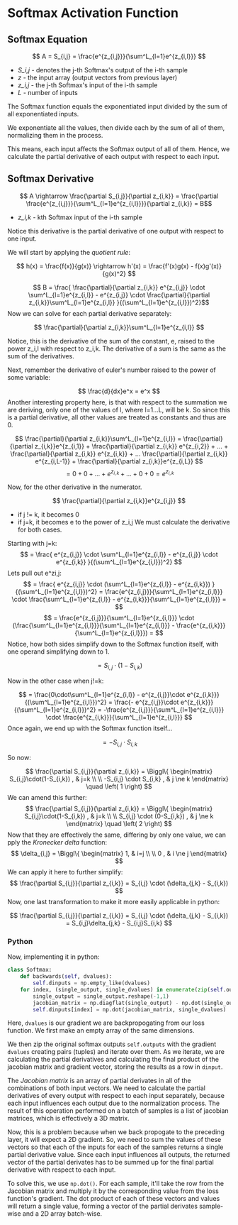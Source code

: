 # Softmax Activation Function
## Softmax Equation

$$ A = S_{i,j} = \frac{e^{z_{i,j}}}{\sum^L_{l=1}e^{z_{i,l}}} $$

 - *S_i,j*  - denotes the j-th Softmax's output of the i-th sample
 - *z* - the input array (output vectors from previous layer)
 - *z_i,j* - the j-th Softmax's input of the i-th sample
 - *L* - number of inputs

The Softmax function equals the exponentiated input divided by the sum of all exponentiated inputs.

We exponentiate all the values, then divide each by the sum of all of them, normalizing them in the process.

This means, each input affects the Softmax output of all of them. Hence, we calculate the partial derivative of each output with respect to each input.

## Softmax Derivative

$$ A \rightarrow \frac{\partial S_{i,j}}{\partial z_{i,k}} = \frac{\partial \frac{e^{z_{i,j}}}{\sum^L_{l=1}e^{z_{i,l}}}}{\partial z_{i,k}} = B$$
 - *z_i,k* - kth Softmax input of the i-th sample

Notice this derivative is the partial derivative of one output with respect to one input.

We will start by applying the *quotient rule*:

$$ h(x) = \frac{f(x)}{g(x)} \rightarrow h'(x) = \frac{f'(x)g(x) - f(x)g'(x)}{g(x)^2} $$

$$ B = \frac{ \frac{\partial}{\partial z_{i,k}} e^{z_{i,j}} \cdot \sum^L_{l=1}e^{z_{i,l}} - e^{z_{i,j}} \cdot \frac{\partial}{\partial z_{i,k}}\sum^L_{l=1}e^{z_{i,l}} }{(\sum^L_{l=1}e^{z_{i,l}})^2}$$
Now we can solve for each partial derivative separately:

$$ \frac{\partial}{\partial z_{i,k}}\sum^L_{l=1}e^{z_{i,l}} $$

Notice, this is the derivative of the sum of the constant, e, raised to the power z_i,l with respect to z_i,k. The derivative of a sum is the same as the sum of the derivatives.

Next, remember the derivative of euler's number raised to the power of some variable:

$$ \frac{d}{dx}e^x = e^x $$
Another interesting property here, is that with respect to the summation we are deriving, only one of the values of l, where l=1...L, will be k. So since this is a partial derivative, all other values are treated as constants and thus are 0.

$$ \frac{\partial}{\partial z_{i,k}}\sum^L_{l=1}e^{z_{i,l}}  = 
\frac{\partial}{\partial z_{i,k}}e^{z_{i,1}} + \frac{\partial}{\partial z_{i,k}} e^{z_{i,2}} + ... + \frac{\partial}{\partial z_{i,k}} e^{z_{i,k}} + ... \frac{\partial}{\partial z_{i,k}} e^{z_{i,L-1}} + \frac{\partial}{\partial z_{i,k}}e^{z_{i,L}} $$
$$ = 0 + 0 + ... + e^{z_{i,k}} + ... + 0 + 0 = e^{z_{i,k}} $$

Now, for the other derivative in the numerator.

$$ \frac{\partial}{\partial z_{i,k}}e^{z_{i,j}} $$
- if j != k, it becomes 0
- if j=k, it becomes e to the power of z_i,j
We must calculate the derivative for both cases.

Starting with j=k:
$$ = \frac{  e^{z_{i,j}} \cdot \sum^L_{l=1}e^{z_{i,l}} - e^{z_{i,j}} \cdot e^{z_{i,k}} }{(\sum^L_{l=1}e^{z_{i,l}})^2} $$
Lets pull out e^zi,j:
$$ = \frac{  e^{z_{i,j}} \cdot (\sum^L_{l=1}e^{z_{i,l}} -  e^{z_{i,k}}) }{(\sum^L_{l=1}e^{z_{i,l}})^2} = \frac{e^{z_{i,j}}}{\sum^L_{l=1}e^{z_{i,l}}} \cdot \frac{\sum^L_{l=1}e^{z_{i,l}} -  e^{z_{i,k}}}{\sum^L_{l=1}e^{z_{i,l}}} = $$
$$ = \frac{e^{z_{i,j}}}{\sum^L_{l=1}e^{z_{i,l}}} \cdot (\frac{\sum^L_{l=1}e^{z_{i,l}}}{\sum^L_{l=1}e^{z_{i,l}}} - \frac{e^{z_{i,k}}}{\sum^L_{l=1}e^{z_{i,l}}}) = $$
Notice, how both sides simplify down to the Softmax function itself, with one operand simplifying down to 1.

$$ = S_{i,j} \cdot (1-S_{i,k}) $$

Now in the other case when j!=k:

$$ = \frac{0\cdot\sum^L_{l=1}e^{z_{i,l}} - e^{z_{i,j}}\cdot e^{z_{i,k}}}{(\sum^L_{l=1}e^{z_{i,l}})^2} = \frac{- e^{z_{i,j}}\cdot e^{z_{i,k}}}{(\sum^L_{l=1}e^{z_{i,l}})^2} = -\frac{e^{z_{i,j}}}{\sum^L_{l=1}e^{z_{i,l}}} \cdot \frac{e^{z_{i,k}}}{\sum^L_{l=1}e^{z_{i,l}}} $$
Once again, we end up with the Softmax function itself...

$$ = -S_{i,j} \cdot S_{i,k} $$

So now:

$$ \frac{\partial S_{i,j}}{\partial z_{i,k}} = 
	\Biggl\{
	\begin{matrix}
		S_{i,j}\cdot(1-S_{i,k}) , & j=k \\ \\
		-S_{i,j} \cdot S_{i,k} , & j \ne k 
	\end{matrix}
\quad \left( 1 \right) $$
We can amend this further: 
$$ \frac{\partial S_{i,j}}{\partial z_{i,k}} = 
	\Biggl\{
	\begin{matrix}
		S_{i,j}\cdot(1-S_{i,k}) , & j=k \\ \\
		S_{i,j} \cdot (0-S_{i,k}) , & j \ne k 
	\end{matrix}
\quad \left( 2 \right) $$
Now that they are effectively the same, differing by only one value, we can pply the *Kronecker delta* function:
$$ \delta_{i,j} =  
\Biggl\{
\begin{matrix}
	1, & i=j \\ \\
	0 , & i \ne j 
\end{matrix}
$$
We can apply it here to further simplify:
$$ \frac{\partial S_{i,j}}{\partial z_{i,k}} = S_{i,j} \cdot (\delta_{j,k} - S_{i,k}) $$
Now, one last transformation to make it more easily applicable in python:

$$
\frac{\partial S_{i,j}}{\partial z_{i,k}} = S_{i,j} \cdot (\delta_{j,k} - S_{i,k}) = S_{i,j}\delta_{j,k} - S_{i,j}S_{i,k}
$$

### Python
Now, implementing it in python:
```Python
class Softmax:
	def backwards(self, dvalues):
		self.dinputs = np.empty_like(dvalues)
	for index, (single_output, single_dvalues) in enumerate(zip(self.output, dvalues)):
		single_output = single_output.reshape(-1,1)
		jacobian_matrix = np.diagflat(single_output) - np.dot(single_output, single_output.T)
		self.dinputs[index] = np.dot(jacobian_matrix, single_dvalues)
```

Here, `dvalues` is our gradient we are backpropogating from our loss function. We first make an empty array of the same dimensions.

We then zip the original softmax outputs `self.outputs` with the gradient `dvalues` creating pairs (tuples) and iterate over them. As we iterate, we are calculating the partial derivatives and calculating the final product of the jacobian matrix and gradient vector, storing the results as a row in `dinput`.

The *Jacobian matrix* is an array of partial derivates in all of the combinations of both input vectors. We need to calculate the partial derivatives of every output with respect to each input separately, because each input influences each output due to the normalization process. The result of this operation performed on a batch of samples is a list of jacobian matrices, which is effectively a 3D matrix.

Now, this is a problem because when we back propogate to the preceding layer, it will expect a 2D gradient. So, we need to sum the values of these vectors so that each of the inputs for each of the samples returns a single partial derivative value. Since each input influences all outputs, the returned vector of the partial derivates has to be summed up for the final partial derivative with respect to each input.

To solve this, we use `np.dot()`. For each sample, it'll take the row from the Jacobian matrix and multiply it by the corresponding value from the loss function's gradient.  The dot product of each of these vectors and values will return a single value, forming a vector of the partial derivates sample-wise and a 2D array batch-wise.